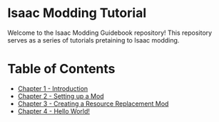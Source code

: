 # Isaac Modding Tutorial

Welcome to the Isaac Modding Guidebook repository! This repository serves as a series of tutorials pretaining to Isaac modding.

# Table of Contents

* [Chapter 1 - Introduction](https://github.com/4grabs/Isaac-Modding-Tutorial/blob/main/Chapter%201%20-%20Getting%20Started.md)
* [Chapter 2 - Setting up a Mod](https://github.com/4grabs/Isaac-Modding-Tutorial/blob/main/Chapter%202%20-%20Setting%20up%20a%20Mod.md)
* [Chapter 3 - Creating a Resource Replacement Mod](https://github.com/4grabs/Isaac-Modding-Tutorial/blob/main/Chapter%203%20-%20Creating%20a%20Resource%20Replacement%20Mod.md)
* [Chapter 4 - Hello World!](https://github.com/4grabs/Isaac-Modding-Tutorial/blob/main/Chapter%204%20-%20Hello%20World!.md)
